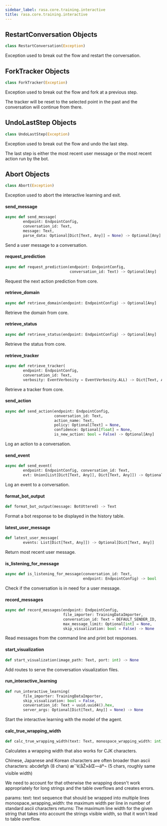 ```yaml
---
sidebar_label: rasa.core.training.interactive
title: rasa.core.training.interactive
---
```

## RestartConversation Objects

```python
class RestartConversation(Exception)
```

Exception used to break out the flow and restart the conversation.

## ForkTracker Objects

```python
class ForkTracker(Exception)
```

Exception used to break out the flow and fork at a previous step.

The tracker will be reset to the selected point in the past and the
conversation will continue from there.

## UndoLastStep Objects

```python
class UndoLastStep(Exception)
```

Exception used to break out the flow and undo the last step.

The last step is either the most recent user message or the most
recent action run by the bot.

## Abort Objects

```python
class Abort(Exception)
```

Exception used to abort the interactive learning and exit.

#### send\_message

```python
async def send_message(
        endpoint: EndpointConfig,
        conversation_id: Text,
        message: Text,
        parse_data: Optional[Dict[Text, Any]] = None) -> Optional[Any]
```

Send a user message to a conversation.

#### request\_prediction

```python
async def request_prediction(endpoint: EndpointConfig,
                             conversation_id: Text) -> Optional[Any]
```

Request the next action prediction from core.

#### retrieve\_domain

```python
async def retrieve_domain(endpoint: EndpointConfig) -> Optional[Any]
```

Retrieve the domain from core.

#### retrieve\_status

```python
async def retrieve_status(endpoint: EndpointConfig) -> Optional[Any]
```

Retrieve the status from core.

#### retrieve\_tracker

```python
async def retrieve_tracker(
        endpoint: EndpointConfig,
        conversation_id: Text,
        verbosity: EventVerbosity = EventVerbosity.ALL) -> Dict[Text, Any]
```

Retrieve a tracker from core.

#### send\_action

```python
async def send_action(endpoint: EndpointConfig,
                      conversation_id: Text,
                      action_name: Text,
                      policy: Optional[Text] = None,
                      confidence: Optional[float] = None,
                      is_new_action: bool = False) -> Optional[Any]
```

Log an action to a conversation.

#### send\_event

```python
async def send_event(
        endpoint: EndpointConfig, conversation_id: Text,
        evt: Union[List[Dict[Text, Any]], Dict[Text, Any]]) -> Optional[Any]
```

Log an event to a conversation.

#### format\_bot\_output

```python
def format_bot_output(message: BotUttered) -> Text
```

Format a bot response to be displayed in the history table.

#### latest\_user\_message

```python
def latest_user_message(
        events: List[Dict[Text, Any]]) -> Optional[Dict[Text, Any]]
```

Return most recent user message.

#### is\_listening\_for\_message

```python
async def is_listening_for_message(conversation_id: Text,
                                   endpoint: EndpointConfig) -> bool
```

Check if the conversation is in need for a user message.

#### record\_messages

```python
async def record_messages(endpoint: EndpointConfig,
                          file_importer: TrainingDataImporter,
                          conversation_id: Text = DEFAULT_SENDER_ID,
                          max_message_limit: Optional[int] = None,
                          skip_visualization: bool = False) -> None
```

Read messages from the command line and print bot responses.

#### start\_visualization

```python
def start_visualization(image_path: Text, port: int) -> None
```

Add routes to serve the conversation visualization files.

#### run\_interactive\_learning

```python
def run_interactive_learning(
        file_importer: TrainingDataImporter,
        skip_visualization: bool = False,
        conversation_id: Text = uuid.uuid4().hex,
        server_args: Optional[Dict[Text, Any]] = None) -> None
```

Start the interactive learning with the model of the agent.

#### calc\_true\_wrapping\_width

```python
def calc_true_wrapping_width(text: Text, monospace_wrapping_width: int) -> int
```

Calculates a wrapping width that also works for CJK characters.

Chinese, Japanese and Korean characters are often broader than ascii
characters:
abcdefgh (8 chars)
æˆ‘è¦åŽ»åŒ—äº¬ (5 chars, roughly same visible width)

We need to account for that otherwise the wrapping doesn&#x27;t work
appropriately for long strings and the table overflows and creates
errors.

params:
    text: text sequence that should be wrapped into multiple lines
    monospace_wrapping_width: the maximum width per line in number of
        standard ascii characters
returns:
    The maximum line width for the given string that takes into account
    the strings visible width, so that it won&#x27;t lead to table overflow.

